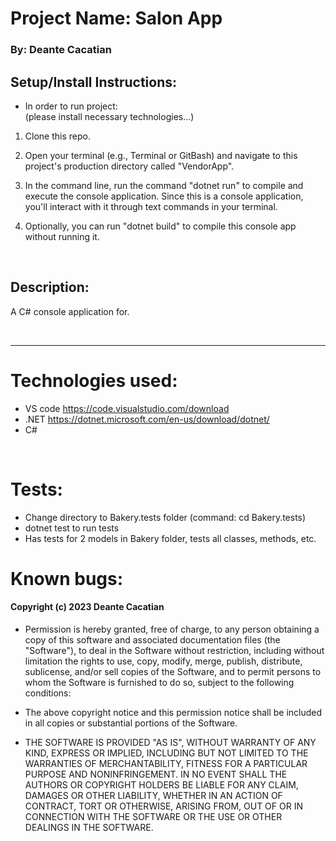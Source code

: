# Project Name: Salon App

### By: **Deante Cacatian**

## Setup/Install Instructions:

* In order to run project: <br> (please install necessary technologies...)

1. Clone this repo.

2. Open your terminal (e.g., Terminal or GitBash) and navigate to this project's production directory called "VendorApp".

3. In the command line, run the command "dotnet run" to compile and execute the console application. Since this is a console application, you'll interact with it through text commands in your terminal.

4. Optionally, you can run "dotnet build" to compile this console app without running it.
<br>

## Description:

A C# console application for.

<br>

---

# Technologies used: 
- VS code https://code.visualstudio.com/download
- .NET https://dotnet.microsoft.com/en-us/download/dotnet/
- C#

<br>

# Tests:
- Change directory to Bakery.tests folder (command: cd Bakery.tests)
- dotnet test to run tests
- Has tests for 2 models in Bakery folder, tests all classes, methods, etc.


# Known bugs:

#### Copyright (c) 2023 Deante Cacatian

- Permission is hereby granted, free of charge, to any person obtaining a copy
of this software and associated documentation files (the "Software"), to deal
in the Software without restriction, including without limitation the rights
to use, copy, modify, merge, publish, distribute, sublicense, and/or sell
copies of the Software, and to permit persons to whom the Software is
furnished to do so, subject to the following conditions:

- The above copyright notice and this permission notice shall be included in all
copies or substantial portions of the Software.

- THE SOFTWARE IS PROVIDED "AS IS", WITHOUT WARRANTY OF ANY KIND, EXPRESS OR
IMPLIED, INCLUDING BUT NOT LIMITED TO THE WARRANTIES OF MERCHANTABILITY,
FITNESS FOR A PARTICULAR PURPOSE AND NONINFRINGEMENT. IN NO EVENT SHALL THE
AUTHORS OR COPYRIGHT HOLDERS BE LIABLE FOR ANY CLAIM, DAMAGES OR OTHER
LIABILITY, WHETHER IN AN ACTION OF CONTRACT, TORT OR OTHERWISE, ARISING FROM,
OUT OF OR IN CONNECTION WITH THE SOFTWARE OR THE USE OR OTHER DEALINGS IN THE
SOFTWARE.